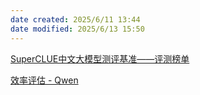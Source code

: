 ```yaml
---
date created: 2025/6/11 13:44
date modified: 2025/6/13 15:50
---
```


[SuperCLUE中文大模型测评基准——评测榜单](https://www.superclueai.com/)

[效率评估 - Qwen](https://qwen.readthedocs.io/zh-cn/latest/getting_started/speed_benchmark.html)
